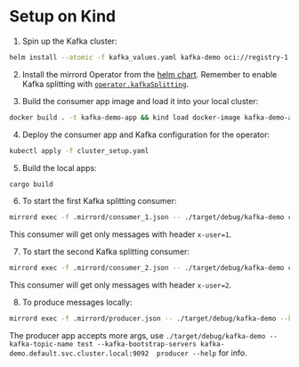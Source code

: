 # Setup on Kind

1. Spin up the Kafka cluster:
```sh
helm install --atomic -f kafka_values.yaml kafka-demo oci://registry-1.docker.io/bitnamicharts/kafka
```

2. Install the mirrord Operator from the [helm chart](https://github.com/metalbear-co/charts).
Remember to enable Kafka splitting with [`operator.kafkaSplitting`](https://github.com/metalbear-co/charts/blob/1d081ee9245af30d652308074b65cd2e388704f1/mirrord-operator/values.yaml#L38).

3. Build the consumer app image and load it into your local cluster:
```sh
docker build . -t kafka-demo-app && kind load docker-image kafka-demo-app
```

4. Deploy the consumer app and Kafka configuration for the operator:
```sh
kubectl apply -f cluster_setup.yaml
```

5. Build the local apps:
```sh
cargo build
```

6. To start the first Kafka splitting consumer:
```sh
mirrord exec -f .mirrord/consumer_1.json -- ./target/debug/kafka-demo consumer
```
This consumer will get only messages with header `x-user=1`.

7. To start the second Kafka splitting consumer:
```sh
mirrord exec -f .mirrord/consumer_2.json -- ./target/debug/kafka-demo consumer
```
This consumer will get only messages with header `x-user=2`.

8. To produce messages locally:
```sh
mirrord exec -f .mirrord/producer.json -- ./target/debug/kafka-demo --kafka-topic-name test --kafka-bootstrap-servers kafka-demo.default.svc.cluster.local:9092  producer --key hello --header "x-user=1"
```
The producer app accepts more args, use `./target/debug/kafka-demo --kafka-topic-name test --kafka-bootstrap-servers kafka-demo.default.svc.cluster.local:9092  producer --help` for info.
